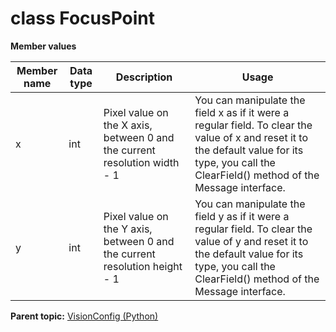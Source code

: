 # class FocusPoint

 **Member values** 

|Member name|Data type|Description|Usage|
|-----------|---------|-----------|-----|
|x|int|Pixel value on the X axis, between 0 and the current resolution width - 1|You can manipulate the field x as if it were a regular field. To clear the value of x and reset it to the default value for its type, you call the ClearField\(\) method of the Message interface.|
|y|int|Pixel value on the Y axis, between 0 and the current resolution height - 1|You can manipulate the field y as if it were a regular field. To clear the value of y and reset it to the default value for its type, you call the ClearField\(\) method of the Message interface.|

**Parent topic:** [VisionConfig \(Python\)](../../summary_pages/VisionConfig.md)


